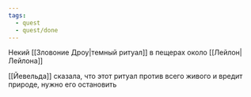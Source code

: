 ```yaml
---
tags:
  - quest
  - quest/done
---
```


Некий [[Зловоние Дроу|темный ритуал]] в пещерах около [[Лейлон|Лейлона]]

[[Йевельда]] сказала, что этот ритуал против всего живого и вредит природе, нужно его остановить
